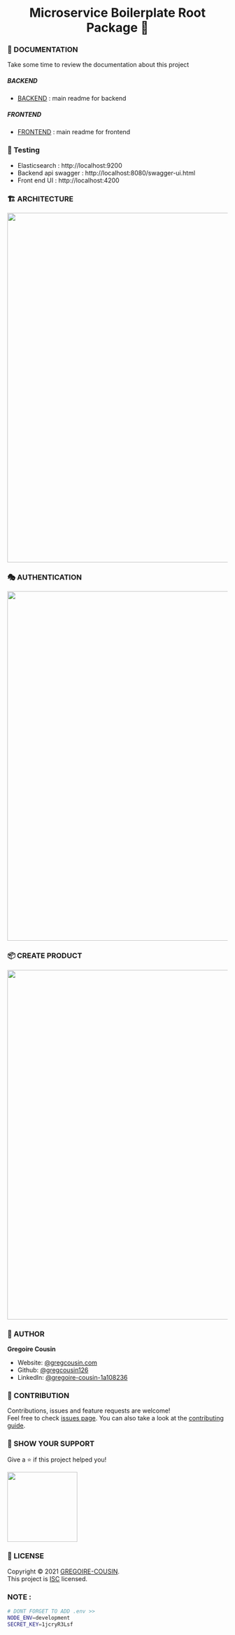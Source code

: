 <h1 align="center">Microservice Boilerplate Root Package 👋</h1>

### 📜 DOCUMENTATION

Take some time to review the documentation about this project

##### BACKEND

- [BACKEND](https://github.com/gregcousin126/xotomicro-backend/blob/master/README.md) : main readme for backend

##### FRONTEND

- [FRONTEND](https://github.com/gregcousin126/xotomicro-frontend/blob/master/README.md) : main readme for frontend

### 🧪 Testing

- Elasticsearch : http://localhost:9200
- Backend api swagger : http://localhost:8080/swagger-ui.html
- Front end UI : http://localhost:4200

### 🏗️ ARCHITECTURE

<img src="./backend/documentation/architecture.png" width="800">

###  🎭 AUTHENTICATION

<img src="./backend/documentation/authentication.png" width="800">

### 📦 CREATE PRODUCT

<img src="./backend/documentation/create-product.png" width="800">

### 👤 AUTHOR

 **Gregoire Cousin**
-   Website: [@gregcousin.com](https://gregcousin.com)
-   Github: [@gregcousin126](https://github.com/gregcousin126)
-   LinkedIn: [@gregoire-cousin-1a108236](https://linkedin.com/in/gregoire-cousin-1a108236)

### 🤝 CONTRIBUTION

Contributions, issues and feature requests are welcome!<br/>Feel free to check [issues page](https://github.com/gregcousin126/ecom-website/issues). You can also take a look at the [contributing guide](https://github.com/gregcousin126/ecom-website/blob/master/docs/CONTRIBUTING.md).

### 📸 SHOW YOUR SUPPORT

Give a ⭐️ if this project helped you!

<a href="https://www.patreon.com/gregcousin126">
  <img src="https://c5.patreon.com/external/logo/become_a_patron_button@2x.png" width="160">
</a>

### 📝 LICENSE

Copyright © 2021 [GREGOIRE-COUSIN](https://github.com/gregcousin126).<br/>
This project is [ISC](https://github.com/gregcousin126/microboil-root-eureka/blob/main/LICENSE) licensed.


### NOTE :  

``` bash
# DONT FORGET TO ADD .env >> 
NODE_ENV=development
SECRET_KEY=1jcryR3Lsf
```
